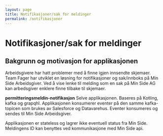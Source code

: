 ```yaml
---
layout: page
title: Notifikasjoner/sak for meldinger
permalink: /notifikasjoner
---
```

# Notifikasjoner/sak for meldinger

## Bakgrunn og motivasjon for applikasjonen
Arbeidsgivere har hatt problemer med å finne igjen innsendte skjemaer. Team Fager har utviklet en løsning for notifikasjoner og sak/innboks på Min Side Arbeidsgiver. Ved å vise lenke til melding som en sak på Min Side AG kan arbedsgiver enklere finne tilbake til skjemaer.

**permitteringsmeldin-notifikasjon**
Selve applikasjonen. Baseres på Kotling, kafka og grapqhl. Applikasjonen konsumerer eventer på den samme kafka-topicen som brukes av Salesforce og Datavarehus. Eventer konsumeres og sendes til Min Side Arbeidsgiver.

Applikasjonen er stateless og lagrer ikke eventuell status fra Min Side. Meldingens ID kan benyttes ved kommunikasjone med Min Side api.


